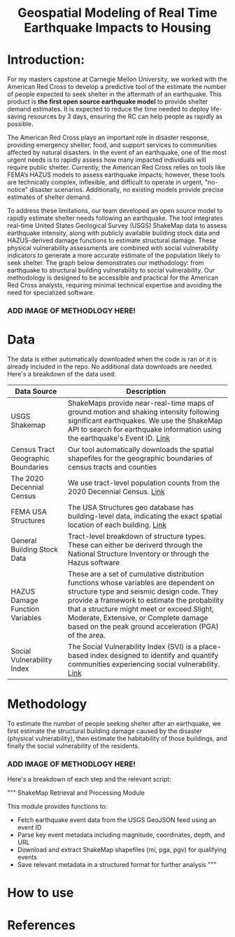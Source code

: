 <h1 align="center"> Geospatial Modeling of Real Time Earthquake Impacts to Housing </h1>

# Introduction:

For my masters capstone at Carnegie Mellon University, we worked with the American Red Cross to develop a predictive tool of the estimate the number of people expected to seek shelter in the aftermath of an earthquake. This product is **the first open source earthquake model** to provide shelter demand estimates. It is expected to reduce the time needed to deploy life-saving resources by 3 days, ensuring the RC can help people as rapidly as possible.

The American Red Cross plays an important role in disaster response, providing emergency shelter, food, and support services to communities affected by natural disasters. In the event of an  earthquake, one of the most urgent needs is to rapidly assess how many impacted individuals will require public shelter. Currently, the American Red Cross relies on tools like FEMA’s HAZUS models to assess earthquake impacts; however, these tools are technically complex, inflexible, and difficult to operate in urgent, "no-notice" disaster scenarios. Additionally, no existing models provide precise estimates of shelter demand.

To address these limitations, our team developed an open source model to rapidly estimate shelter needs following an earthquake. The tool integrates real-time United 
States Geological Survey (USGS) ShakeMap data to assess earthquake intensity, along with publicly available building stock data and HAZUS-derived damage functions to estimate structural damage. These physical vulnerability assessments are combined with social vulnerability indicators to generate a more accurate estimate of the population likely to seek shelter. The graph below demonstrates our methodology: from earthquake to structural building vulnerability to social vulnerability. Our methodology is designed to be accessible and practical for the American Red Cross analysts, requiring minimal technical expertise and avoiding the need for specialized software.

### ADD IMAGE OF METHODLOGY HERE!

# Data
The data is either automatically downloaded when the code is ran or it is already included in the repo. No additional data downloads are needed. Here's a breakdown of the data used: 

| Data Source | Description | 
|-------|--------|
|USGS Shakemap|ShakeMaps provide near-real-time maps of ground motion and shaking intensity following significant earthquakes. We use the ShakeMap API to search for earthquake information using the earthquake's Event ID. [Link](https://earthquake.usgs.gov/data/shakemap/)|
|Census Tract Geographic Boundaries| Our tool automatically downloads the spatial shapefiles for the geographic boundaries of census tracts and counties|
|The 2020 Decennial Census| We use tract-level population counts from the 2020 Decennial Census. [Link](https://data.census.gov/table/DECENNIALPL2020.P1?t=Populations+and+People&g=040XX00US06$1400000)|
|FEMA USA Structures|The USA Structures geo database has building-level data, indicating the exact spatial location of each building. [Link](https://disasters.geoplatform.gov/USA_Structures/)|
|General Building Stock Data| Tract-level breakdown of structure types. These can either be deriverd through the National Structure Inventory or through the Hazus software|
|HAZUS Damage Function Variables|These are a set of cumulative distribution functions whose variables are dependent on structure type and seismic design code. They provide a framework to estimate the probability that a structure might meet or exceed Slight, Moderate, Extensive, or Complete damage based on the peak ground acceleration (PGA) of the area.|
|Social Vulnerability Index|The Social Vulnerability Index (SVI) is a place-based index designed to identify and quantify communities experiencing social vulnerability. [Link](https://www.atsdr.cdc.gov/place-health/php/svi/index.html)|

# Methodology

To estimate the number of people seeking shelter after an earthquake, we first estimate the structural building damage caused by the disaster (physical vulnerability), then estimate the  habitability of those buildings, and finally the social vulnerability of the residents.
### ADD IMAGE OF METHODLOGY HERE!

Here's a breakdown of each step and the relevant script:

"""
ShakeMap Retrieval and Processing Module

This module provides functions to:
- Fetch earthquake event data from the USGS GeoJSON feed using an event ID
- Parse key event metadata including magnitude, coordinates, depth, and URL
- Download and extract ShakeMap shapefiles (mi, pga, pgv) for qualifying events
- Save relevant metadata in a structured format for further analysis
"""

# How to use

# References
